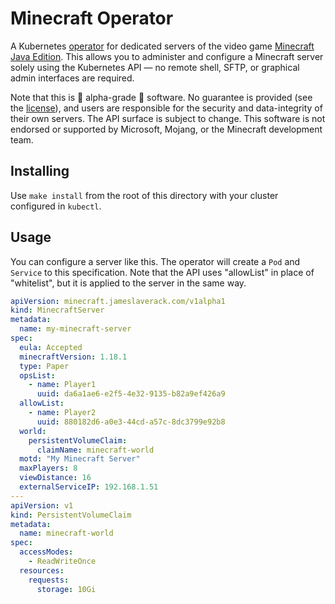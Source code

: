 # Minecraft Operator

A Kubernetes [operator](https://kubernetes.io/docs/concepts/extend-kubernetes/operator/) for dedicated servers of the
video game [Minecraft Java Edition](https://www.minecraft.net/en-us/store/minecraft-java-edition).
This allows you to administer and configure a Minecraft server solely using the Kubernetes API — no remote shell, SFTP,
or graphical admin interfaces are required.

Note that this is 🚧 alpha-grade 🚧 software. No guarantee is provided (see the [license](LICENSE)), and users are
responsible for the security and data-integrity of their own servers. The API surface is subject to change. This
software is not endorsed or supported by Microsoft, Mojang, or the Minecraft development team.

## Installing

Use `make install` from the root of this directory with your cluster configured in `kubectl`.

## Usage

You can configure a server like this. The operator will create a `Pod` and `Service` to this specification. Note that
the API uses "allowList" in place of "whitelist", but it is applied to the server in the same way.

```yaml
apiVersion: minecraft.jameslaverack.com/v1alpha1
kind: MinecraftServer
metadata:
  name: my-minecraft-server
spec:
  eula: Accepted
  minecraftVersion: 1.18.1
  type: Paper
  opsList:
    - name: Player1
      uuid: da6a1ae6-e2f5-4e32-9135-b82a9ef426a9
  allowList:
    - name: Player2
      uuid: 880182d6-a0e3-44cd-a57c-8dc3799e92b8
  world:
    persistentVolumeClaim:
      claimName: minecraft-world
  motd: "My Minecraft Server"
  maxPlayers: 8
  viewDistance: 16
  externalServiceIP: 192.168.1.51
---
apiVersion: v1
kind: PersistentVolumeClaim
metadata:
  name: minecraft-world
spec:
  accessModes:
    - ReadWriteOnce
  resources:
    requests:
      storage: 10Gi
```